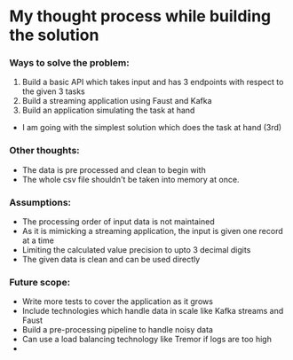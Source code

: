 # My thought process while building the solution

### Ways to solve the problem:

1. Build a basic API which takes input and has 3 endpoints with respect to the given 3 tasks
2. Build a streaming application using Faust and Kafka
3. Build an application simulating the task at hand
- I am going with the simplest solution which does the task at hand (3rd)

### Other thoughts:

- The data is pre processed and clean to begin with
- The whole csv file shouldn't be taken into memory at once.


### Assumptions: 

- The processing order of input data is not maintained
- As it is mimicking a streaming application, the input is given one record at a time
- Limiting the calculated value precision to upto 3 decimal digits
- The given data is clean and can be used directly

### Future scope:

- Write more tests to cover the application as it grows
- Include technologies which handle data in scale like Kafka streams and Faust
- Build a pre-processing pipeline to handle noisy data
- Can use a load balancing technology like Tremor if logs are too high
- 